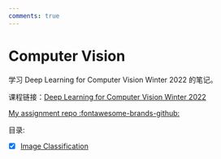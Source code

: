 ```yaml
---
comments: true
---
```


# Computer Vision

学习 Deep Learning for Computer Vision Winter 2022 的笔记。

课程链接：[Deep Learning for Computer Vision Winter 2022](https://web.eecs.umich.edu/~justincj/teaching/eecs498/WI2022/schedule.html)

[My assignment repo :fontawesome-brands-github: ](https://github.com/kailqq/DPLNCV/blob/main/README.md)

目录:

- [x] [Image Classification](./lec1.md)